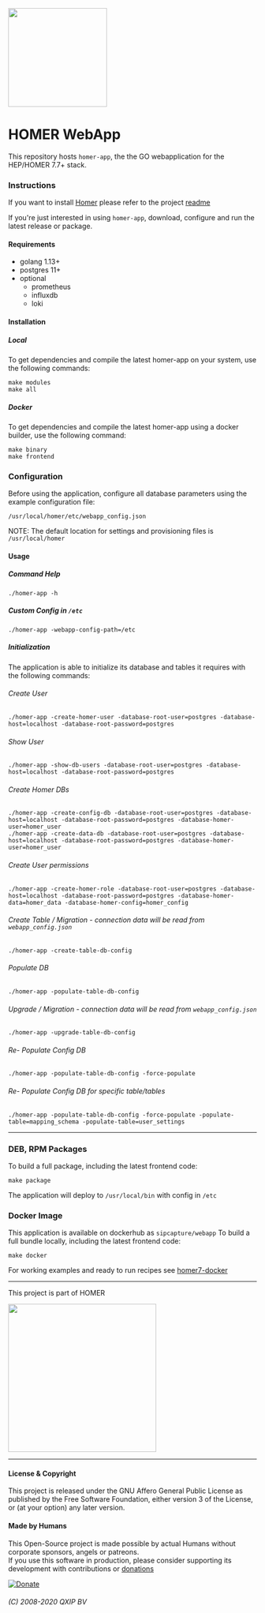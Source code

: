 <img src="https://user-images.githubusercontent.com/1423657/55069501-8348c400-5084-11e9-9931-fefe0f9874a7.png" width=200/>

# HOMER WebApp

This repository hosts `homer-app`, the the GO webapplication for the HEP/HOMER 7.7+ stack.

### Instructions

If you want to install [Homer](https://github.com/sipcapture/homer) please refer to the project [readme](https://github.com/sipcapture/homer)

If you're just interested in using `homer-app`, download, configure and run the latest release or package.

#### Requirements
* golang 1.13+
* postgres 11+
* optional
  * prometheus
  * influxdb
  * loki

#### Installation
##### Local
To get dependencies and compile the latest homer-app on your system, use the following commands:
```
make modules
make all
```
##### Docker
To get dependencies and compile the latest homer-app using a docker builder, use the following command:
```
make binary
make frontend
```

### Configuration
Before using the application, configure all database parameters using the example configuration file:
```
/usr/local/homer/etc/webapp_config.json
```

NOTE: The default location for settings and provisioning files is `/usr/local/homer`


#### Usage
##### Command Help
```
./homer-app -h
```
##### Custom Config in `/etc`
```
./homer-app -webapp-config-path=/etc
```

##### Initialization
The application is able to initialize its database and tables it requires with the following commands:
###### Create User
```
./homer-app -create-homer-user -database-root-user=postgres -database-host=localhost -database-root-password=postgres
```
###### Show User
```
./homer-app -show-db-users -database-root-user=postgres -database-host=localhost -database-root-password=postgres
```
###### Create Homer DBs
```
./homer-app -create-config-db -database-root-user=postgres -database-host=localhost -database-root-password=postgres -database-homer-user=homer_user
./homer-app -create-data-db -database-root-user=postgres -database-host=localhost -database-root-password=postgres -database-homer-user=homer_user
```
###### Create User permissions
```
./homer-app -create-homer-role -database-root-user=postgres -database-host=localhost -database-root-password=postgres -database-homer-data=homer_data -database-homer-config=homer_config
```

<!--
###### Save it or edit the webapp_config.json manualy
```
./homer-app -save-homer-db-config-settings -database-host=localhost -database-homer-config=homer_config -database-homer-user=homer_user -database-homer-password=homer_password
./homer-app -save-homer-db-data-settings -database-host=localhost -database-homer-data=homer_data -database-homer-user=homer_user -database-homer-password=homer_password
```
-->

###### Create Table / Migration - connection data will be read from `webapp_config.json`
```
./homer-app -create-table-db-config 
```

###### Populate DB
```
./homer-app -populate-table-db-config 
```

###### Upgrade / Migration - connection data will be read from `webapp_config.json`
```
./homer-app -upgrade-table-db-config 
```
###### Re- Populate Config DB 
```
./homer-app -populate-table-db-config -force-populate
```

###### Re- Populate Config DB for specific table/tables 
```
./homer-app -populate-table-db-config -force-populate -populate-table=mapping_schema -populate-table=user_settings
```



------------
<!--
#### Usage ENV
```
WEBAPPENV = config file extension "local" 
WEBAPPPATH - path for config
WEBAPPLOGPATH - path to the log dir
WEBAPPLOGNAME - prefix name of the log
```
-->

### DEB, RPM Packages
To build a full package, including the latest frontend code:
```
make package
```

The application will deploy to `/usr/local/bin` with config in `/etc`


### Docker Image
This application is available on dockerhub as `sipcapture/webapp`
To build a full bundle locally, including the latest frontend code:
```
make docker
```

For working examples and ready to run recipes see [homer7-docker](https://github.com/sipcapture/homer7-docker/tree/7.7/heplify-server)

---

This project is part of HOMER

<img src="https://camo.githubusercontent.com/c287bf83f8d5969635b5bed047a3e70854bc1840/687474703a2f2f736970636170747572652e6f72672f646174612f696d616765732f736970636170747572655f6865616465722e706e67" width=300>

----

#### License & Copyright
This project is released under the GNU Affero General Public License as published by the Free Software Foundation, either version 3 of the License, or (at your option) any later version. 

#### Made by Humans
This Open-Source project is made possible by actual Humans without corporate sponsors, angels or patreons.<br>
If you use this software in production, please consider supporting its development with contributions or [donations](https://www.paypal.com/cgi-bin/webscr?cmd=_donations&business=donation%40sipcapture%2eorg&lc=US&item_name=SIPCAPTURE&no_note=0&currency_code=EUR&bn=PP%2dDonationsBF%3abtn_donateCC_LG%2egif%3aNonHostedGuest)

[![Donate](https://www.paypalobjects.com/en_US/i/btn/btn_donateCC_LG.gif)](https://www.paypal.com/cgi-bin/webscr?cmd=_donations&business=donation%40sipcapture%2eorg&lc=US&item_name=SIPCAPTURE&no_note=0&currency_code=EUR&bn=PP%2dDonationsBF%3abtn_donateCC_LG%2egif%3aNonHostedGuest) 

###### (C) 2008-2020 QXIP BV

